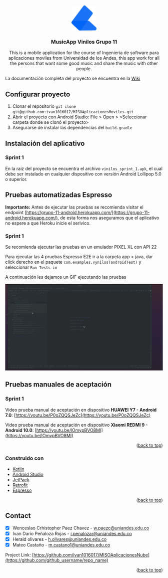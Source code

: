<div id="top"></div>
<!--
*** Thanks for checking out the Best-README-Template. If you have a suggestion
*** that would make this better, please fork the repo and create a pull request
*** or simply open an issue with the tag "enhancement".
*** Don't forget to give the project a star!
*** Thanks again! Now go create something AMAZING! :D
-->

<!-- PROJECT LOGO -->
<br />
<div align="center">
  <a href="https://github.com/ivan1016017/MISOAplicacionesNube">
    <img src="images/logo.png" alt="Logo" width="80" height="80">
  </a>

<h3 align="center">MusicApp Vinilos Grupo 11</h3>

  <p align="center">
    This is a mobile application for the course of Ingenieria de software para aplicaciones moviles from Universidad de los Andes, this app work for all the persons that want some good music and share the music with other people.
    <br />
  </p>
</div>

La documentación completa del proyecto se encuentra en la [Wiki](https://github.com/ivan1016017/MISOAplicacionesMoviles/wiki)

## Configurar proyecto

1. Clonar el repositorio  ```git clone git@github.com:ivan1016017/MISOAplicacionesMoviles.git```
2. Abrir el proyecto con Android Studio: File > Open > <Seleccionar carpeta donde se clonó el proyecto>
3. Asegurarse de instalar las dependencias del ```build.gradle```

## Instalación del aplicativo
### Sprint 1
En la raiz del proyecto se encuentra el archivo ```vinilos_sprint_1.apk```, el cual debe ser instalado en cualquier dispositivo con versión Android  Lollipop 5.0 o superior.

<!-- ABOUT THE PROJECT -->
## Pruebas automatizadas Espresso
**Importante:** Antes de ejecutar las pruebas se recomienda visitar el endpoint [https://grupo-11-android.herokuapp.com/](https://grupo-11-android.herokuapp.com/), de esta forma nos aseguramos que el aplicativo no espere a que Heroku inicie el serivico.

### Sprint 1
Se recomienda ejecutar las pruebas en un emulador PIXEL XL con API 22

Para ejecutar las 4 pruebas Espresso E2E ir a la carpeta app > java, dar click derecho en el paquete ```com.examples.vynilos(androidTest)``` y seleccionar ```Run Tests in ``` 

A continuación les dejamos un GIF ejecutando las pruebas

[![Product Name Screen Shot][product-screenshot]](https://github.com/ivan1016017/MISOAplicacionesMoviles/blob/main/images/app.gif)

## Pruebas manuales de aceptación
### Sprint 1
Video prueba manual de aceptación en dispositivo **HUAWEI Y7 - Android 7.0**: 
[https://youtu.be/P0oZQQSJeZc](https://youtu.be/P0oZQQSJeZc) 

Video prueba manual de aceptación en dispositivo **Xiaomi REDMI 9 - Android 10.0**: 
[https://youtu.be/lOmypBVO8MI](https://youtu.be/lOmypBVO8MI) 

<p align="right">(<a href="#top">back to top</a>)</p>

### Construido con

* [Kotlin](https://kotlinlang.org/)
* [Android Studio](https://developer.android.com/studio)
* [JetPack](https://developer.android.com/jetpack?gclid=CjwKCAjwz5iMBhAEEiwAMEAwGCxCGkFJSmA3Puo09LfzZzQeSwM8yOPpcNiSZBl4qq7rBJUVaof7fhoClPwQAvD_BwE&gclsrc=aw.ds)
* [Retrofit](https://square.github.io/retrofit/)
* [Espresso](https://developer.android.com/training/testing/espresso)
<p align="right">(<a href="#top">back to top</a>)</p>


## Contact

- [X] Wenceslao Crhistopher Paez Chavez - w.paezc@uniandes.edu.co
- [X] Ivan Dario Peñaloza Rojas - i.penalozar@uniandes.edu.co
- [X] Herald olivares - h.olivares@uniandes.edu.co
- [X] Mateo Castaño  - m.castano1@uniandes.edu.co

Project Link: [https://github.com/ivan1016017/MISOAplicacionesNube](https://github.com/github_username/repo_name)

<p align="right">(<a href="#top">back to top</a>)</p>



<!-- MARKDOWN LINKS & IMAGES -->
[product-screenshot]: images/app.gif
